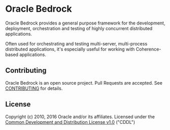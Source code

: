 Oracle Bedrock
==============

Oracle Bedrock provides a general purpose framework for the development, deployment,
orchestration and testing of highly concurrent distributed applications.

Often used for orchestrating and testing multi-server, multi-process distributed applications, it's
especially useful for working with Coherence-based applications.

## Contributing
Oracle Bedrock is an open source project. Pull Requests are accepted. See
[CONTRIBUTING](CONTRIBUTING.md) for details.

## License
Copyright (c) 2010, 2016 Oracle and/or its affiliates.  Licensed under the [Common Development and
Distribution License v1.0](LICENSE.md) ("CDDL")